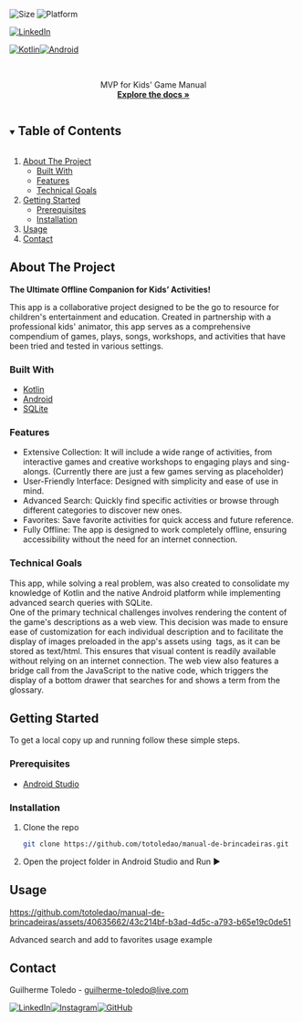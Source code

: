 ![Size](https://img.shields.io/github/repo-size/totoledao/manual-de-brincadeiras)
![Platform](https://img.shields.io/badge/platform-Android-78C257)

[![LinkedIn][linkedin-shield]][linkedin-url]

[![Kotlin][kotlin-shield]][kotlin-url][![Android][android-shield]][android-url]

<!-- PROJECT LOGO -->
<br />
<p align="center">
  <a href="https://github.com/totoledao/manual-de-brincadeiras">
    <!-- <img src="web\src\assets\logo.svg" alt="SpaceTime Logo" width="250"> -->
  </a>

  <p align="center">
    MVP for Kids' Game Manual
    <br />
    <a href="https://github.com/totoledao/manual-de-brincadeiras"><strong>Explore the docs »</strong></a>    
  </p>
</p>

<!-- TABLE OF CONTENTS -->
<details open="open">
  <summary><h2 style="display: inline-block">Table of Contents</h2></summary>
  <ol>
    <li>
      <a href="#about-the-project">About The Project</a>
      <ul>
        <li><a href="#built-with">Built With</a></li>      
        <li><a href="#features">Features</a></li>
        <li><a href="#technical-goals">Technical Goals</a></li>
      </ul>
    </li>
    <li>
      <a href="#getting-started">Getting Started</a>
      <ul>
        <li><a href="#prerequisites">Prerequisites</a></li>
        <li><a href="#installation">Installation</a></li>
      </ul>
    </li>    
    <li><a href="#usage">Usage</a></li>
    <!-- <li><a href="#license">License</a></li> -->
    <li><a href="#contact">Contact</a></li>    
  </ol>
</details>

<!-- ABOUT THE PROJECT -->

## About The Project

**The Ultimate Offline Companion for Kids’ Activities!**

This app is a collaborative project designed to be the go to resource for children's entertainment and education. Created in partnership with a professional kids' animator, this app serves as a comprehensive compendium of games, plays, songs, workshops, and activities that have been tried and tested in various settings.

### Built With

- [Kotlin][kotlin-url]
- [Android][android-url]
- [SQLite](https://www.sqlite.org/)

### Features

- Extensive Collection: It will include a wide range of activities, from interactive games and creative workshops to engaging plays and sing-alongs. (Currently there are just a few games serving as placeholder)
- User-Friendly Interface: Designed with simplicity and ease of use in mind.
- Advanced Search: Quickly find specific activities or browse through different categories to discover new ones.
- Favorites: Save favorite activities for quick access and future reference.
- Fully Offline: The app is designed to work completely offline, ensuring accessibility without the need for an internet connection.

### Technical Goals

This app, while solving a real problem, was also created to consolidate my knowledge of Kotlin and the native Android platform while implementing advanced search queries with SQLite.
<br>One of the primary technical challenges involves rendering the content of the game's descriptions as a web view. This decision was made to ensure ease of customization for each individual description and to facilitate the display of images preloaded in the app's assets using <img> tags, as it can be stored as text/html. This ensures that visual content is readily available without relying on an internet connection. The web view also features a bridge call from the JavaScript to the native code, which triggers the display of a bottom drawer that searches for and shows a term from the glossary.

<!-- GETTING STARTED -->

## Getting Started

To get a local copy up and running follow these simple steps.

### Prerequisites

- [Android Studio](https://developer.android.com/studio)

### Installation

1. Clone the repo
   ```sh
   git clone https://github.com/totoledao/manual-de-brincadeiras.git
   ```
2. Open the project folder in Android Studio and Run ▶️

<!-- USAGE EXAMPLES -->

## Usage

https://github.com/totoledao/manual-de-brincadeiras/assets/40635662/43c214bf-b3ad-4d5c-a793-b65e19c0de51

Advanced search and add to favorites usage example

<!-- LICENSE -->

<!-- ## License

Distributed under the MIT License. See [`LICENSE`][license-url] for more information. -->

<!-- CONTACT -->

## Contact

Guilherme Toledo - guilherme-toledo@live.com

[![LinkedIn](https://img.shields.io/badge/LinkedIn-0077B5?style=for-the-badge&logo=linkedin&logoColor=white)](https://www.linkedin.com/in/guilhermemtoledo/)[![Instagram](https://img.shields.io/badge/Instagram-E4405F?style=for-the-badge&logo=instagram&logoColor=white)](https://www.instagram.com/totoledao)[![GitHub](https://img.shields.io/badge/GitHub-100000?style=for-the-badge&logo=github&logoColor=whit)](https://www.github.com/totoledao)

<!-- MARKDOWN LINKS & IMAGES -->
<!-- https://www.markdownguide.org/basic-syntax/#reference-style-links -->

[linkedin-shield]: https://img.shields.io/badge/-LinkedIn-black.svg?style=for-the-badge&logo=linkedin&colorB=0e76a8
[linkedin-url]: http://www.linkedin.com/in/guilhermemtoledo
[android-shield]: https://img.shields.io/badge/Android-3DDC84?style=for-the-badge&logo=android&logoColor=white
[android-url]: https://developer.android.com/
[kotlin-shield]: https://img.shields.io/badge/Kotlin-8473ff?&style=for-the-badge&logo=kotlin&logoColor=white
[kotlin-url]: https://kotlinlang.org/
